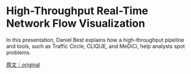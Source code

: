
# High-Throughput Real-Time Network Flow Visualization

In this presentation, Daniel Best explains how a high-throughput pipeline and tools, such as Traffic Circle, CLIQUE, and MeDiCi, help analysts spot problems.

[原文｜original](https://insights.sei.cmu.edu/library/high-throughput-real-time-network-flow-visualization/)
        